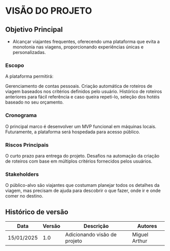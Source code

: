 # VISÃO DO PROJETO


## Objetivo Principal
- Alcançar viajantes frequentes, oferecendo uma plataforma que evita a monotonia nas viagens, proporcionando experiências únicas e personalizadas.

### Escopo

A plataforma permitirá:

Gerenciamento de contas pessoais. Criação automática de roteiros de viagem baseados nos critérios definidos pelo usuário. Histórico de roteiros anteriores para fácil referência e caso queira repeti-lo, seleção dos hotéis baseado no seu orçamento.

### Cronograma

O principal marco é desenvolver um MVP funcional em máquinas locais. Futuramente, a plataforma será hospedada para acesso público.

### Riscos Principais

O curto prazo para entrega do projeto. Desafios na automação da criação de roteiros com base em múltiplos critérios fornecidos pelos usuários.

### Stakeholders

O público-alvo são viajantes que costumam planejar todos os detalhes da viagem, mas precisam de ajuda para descobrir o que fazer, onde ir e onde comer no destino.

## Histórico de versão

|Data|Versão|Descrição|Autores|
|--|--|--|--|
|15/01/2025|1.0|Adicionando visão de projeto|Miguel Arthur|